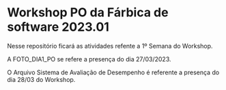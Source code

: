 # Workshop PO da Fárbica de software 2023.01
Nesse repositório ficará as atividades refente a 1º Semana do Workshop.

A FOTO_DIA1_PO se refere a presença do dia 27/03/2023.

O Arquivo Sistema de Avaliação de Desempenho é referente a presença do dia 28/03 do Workshop.
